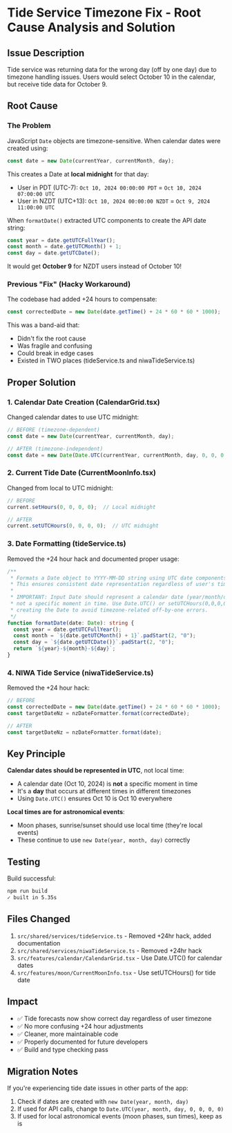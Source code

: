 # Tide Service Timezone Fix - Root Cause Analysis and Solution

## Issue Description
Tide service was returning data for the wrong day (off by one day) due to timezone handling issues. Users would select October 10 in the calendar, but receive tide data for October 9.

## Root Cause

### The Problem
JavaScript `Date` objects are timezone-sensitive. When calendar dates were created using:
```typescript
const date = new Date(currentYear, currentMonth, day);
```

This creates a Date at **local midnight** for that day:
- User in PDT (UTC-7): `Oct 10, 2024 00:00:00 PDT` = `Oct 10, 2024 07:00:00 UTC`
- User in NZDT (UTC+13): `Oct 10, 2024 00:00:00 NZDT` = `Oct 9, 2024 11:00:00 UTC`

When `formatDate()` extracted UTC components to create the API date string:
```typescript
const year = date.getUTCFullYear();
const month = date.getUTCMonth() + 1;
const day = date.getUTCDate();
```

It would get **October 9** for NZDT users instead of October 10!

### Previous "Fix" (Hacky Workaround)
The codebase had added +24 hours to compensate:
```typescript
const correctedDate = new Date(date.getTime() + 24 * 60 * 60 * 1000);
```

This was a band-aid that:
- Didn't fix the root cause
- Was fragile and confusing
- Could break in edge cases
- Existed in TWO places (tideService.ts and niwaTideService.ts)

## Proper Solution

### 1. Calendar Date Creation (CalendarGrid.tsx)
Changed calendar dates to use UTC midnight:
```typescript
// BEFORE (timezone-dependent)
const date = new Date(currentYear, currentMonth, day);

// AFTER (timezone-independent)
const date = new Date(Date.UTC(currentYear, currentMonth, day, 0, 0, 0, 0));
```

### 2. Current Tide Date (CurrentMoonInfo.tsx)
Changed from local to UTC midnight:
```typescript
// BEFORE
current.setHours(0, 0, 0, 0);  // Local midnight

// AFTER  
current.setUTCHours(0, 0, 0, 0);  // UTC midnight
```

### 3. Date Formatting (tideService.ts)
Removed the +24 hour hack and documented proper usage:
```typescript
/**
 * Formats a Date object to YYYY-MM-DD string using UTC date components.
 * This ensures consistent date representation regardless of user's timezone.
 * 
 * IMPORTANT: Input Date should represent a calendar date (year/month/day),
 * not a specific moment in time. Use Date.UTC() or setUTCHours(0,0,0,0) when
 * creating the Date to avoid timezone-related off-by-one errors.
 */
function formatDate(date: Date): string {
  const year = date.getUTCFullYear();
  const month = `${date.getUTCMonth() + 1}`.padStart(2, "0");
  const day = `${date.getUTCDate()}`.padStart(2, "0");
  return `${year}-${month}-${day}`;
}
```

### 4. NIWA Tide Service (niwaTideService.ts)
Removed the +24 hour hack:
```typescript
// BEFORE
const correctedDate = new Date(date.getTime() + 24 * 60 * 60 * 1000);
const targetDateNz = nzDateFormatter.format(correctedDate);

// AFTER
const targetDateNz = nzDateFormatter.format(date);
```

## Key Principle

**Calendar dates should be represented in UTC**, not local time:
- A calendar date (Oct 10, 2024) is **not** a specific moment in time
- It's a **day** that occurs at different times in different timezones
- Using `Date.UTC()` ensures Oct 10 is Oct 10 everywhere

**Local times are for astronomical events**:
- Moon phases, sunrise/sunset should use local time (they're local events)
- These continue to use `new Date(year, month, day)` correctly

## Testing

Build successful:
```bash
npm run build
✓ built in 5.35s
```

## Files Changed

1. `src/shared/services/tideService.ts` - Removed +24hr hack, added documentation
2. `src/shared/services/niwaTideService.ts` - Removed +24hr hack
3. `src/features/calendar/CalendarGrid.tsx` - Use Date.UTC() for calendar dates
4. `src/features/moon/CurrentMoonInfo.tsx` - Use setUTCHours() for tide date

## Impact

- ✅ Tide forecasts now show correct day regardless of user timezone
- ✅ No more confusing +24 hour adjustments
- ✅ Cleaner, more maintainable code
- ✅ Properly documented for future developers
- ✅ Build and type checking pass

## Migration Notes

If you're experiencing tide date issues in other parts of the app:
1. Check if dates are created with `new Date(year, month, day)` 
2. If used for API calls, change to `Date.UTC(year, month, day, 0, 0, 0, 0)`
3. If used for local astronomical events (moon phases, sun times), keep as is
